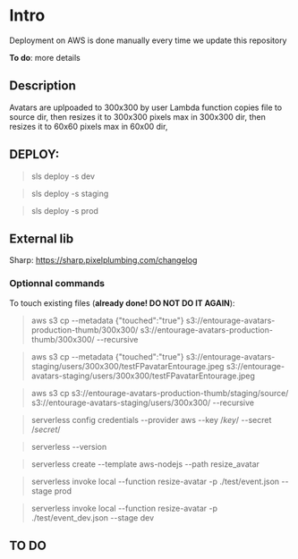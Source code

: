 # Intro 

Deployment on AWS is done manually every time we update this repository

**To do**: more details


## Description
Avatars are uplpoaded to 300x300 by user
Lambda function copies file to source dir,
then resizes it to 300x300 pixels max in 300x300 dir,
then resizes it to 60x60 pixels max in 60x00 dir,


## DEPLOY:

> sls deploy -s dev

> sls deploy -s staging

> sls deploy -s prod

## External lib

Sharp: https://sharp.pixelplumbing.com/changelog


### Optionnal commands
To touch existing files (**already done! DO NOT DO IT AGAIN**):

>aws s3 cp --metadata {\"touched\":\"true\"}  s3://entourage-avatars-production-thumb/300x300/ s3://entourage-avatars-production-thumb/300x300/ --recursive

> aws s3 cp --metadata {\"touched\":\"true\"}  s3://entourage-avatars-staging/users/300x300/testFPavatarEntourage.jpeg s3://entourage-avatars-staging/users/300x300/testFPavatarEntourage.jpeg

> aws s3 cp s3://entourage-avatars-production-thumb/staging/source/ s3://entourage-avatars-staging/users/300x300/ --recursive

> serverless config credentials --provider aws --key /*key*/ --secret /*secret*/

> serverless --version

> serverless create --template aws-nodejs --path resize_avatar

> serverless invoke local --function resize-avatar -p ./test/event.json --stage prod

> serverless invoke local --function resize-avatar -p ./test/event_dev.json --stage dev

## TO DO 